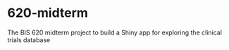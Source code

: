# 620-midterm
The BIS 620 midterm project to build a Shiny app for exploring the clinical trials database
